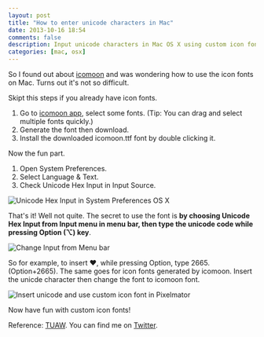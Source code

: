 ```yaml
---
layout: post
title: "How to enter unicode characters in Mac"
date: 2013-10-16 18:54
comments: false
description: Input unicode characters in Mac OS X using custom icon font
categories: [mac, osx]
---
```


So I found out about [icomoon](http://icomoon.io/) and was wondering how to use the icon fonts on Mac. Turns out it's not so difficult.

Skipt this steps if you already have icon fonts.

1. Go to [icomoon app](http://icomoon.io/app/), select some fonts. (Tip: You can drag and select multiple fonts quickly.) 
2. Generate the font then download.
3. Install the downloaded icomoon.ttf font by double clicking it.

<!-- more -->


Now the fun part.

1. Open System Preferences.
2. Select Language & Text.
3. Check Unicode Hex Input in Input Source.

![Unicode Hex Input in System Preferences OS X](http://f.cl.ly/items/3I3s2v121n3d1i2r311Z/Screen%20Shot%202013-10-16%20at%207.08.13%20PM.png)


That's it! Well not quite. The secret to use the font is **by choosing Unicode Hex Input from Input menu in menu bar, then type the unicode code while pressing Option (⌥) key**. 

![Change Input from Menu bar](http://f.cl.ly/items/0a1x2q2I3K3L1J05472Z/Screen%20Shot%202013-10-16%20at%206.45.42%20PM.png)

So for example, to insert ♥, while pressing Option, type 2665. (Option+2665). The same goes for icon fonts generated by icomoon. Insert the unicde character then change the font to icomoon font. 

![Insert unicode and use custom icon font in Pixelmator](http://f.cl.ly/items/0D2c3Z1W2d0M163D3g3k/Screen%20Shot%202013-10-16%20at%206.50.25%20PM.png)

Now have fun with custom icon fonts!

Reference: [TUAW](http://cl.ly/image/0c031i190x18).
You can find me on [Twitter](http://twitter.com/nicnocquee).